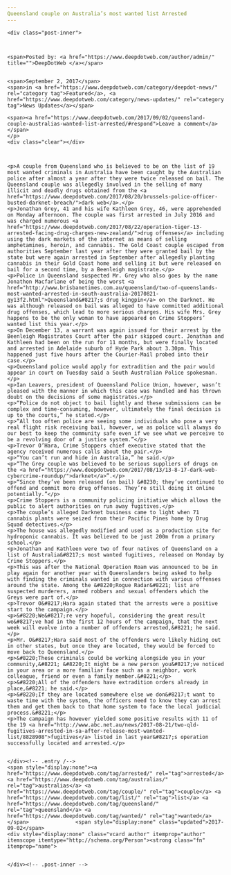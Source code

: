```yaml
---
Queensland couple on Australia’s most wanted list Arrested
---
```

<article class="post-listing post-22313 post type-post status-publish format-standard has-post-thumbnail hentry 
 tag-australias tag-couple tag-list tag-queensland tag-wanted">
    
    <div class="post-inner">
    
    
        
    <span>Posted by: <a href="https://www.deepdotweb.com/author/admin/" title="">DeepDotWeb </a></span>
    
    
    <span>September 2, 2017</span>
    <span>in <a href="https://www.deepdotweb.com/category/deepdot-news/" rel="category tag">Featured</a>, <a href="https://www.deepdotweb.com/category/news-updates/" rel="category tag">News Updates</a></span>
    
    <span><a href="https://www.deepdotweb.com/2017/09/02/queensland-couple-australias-wanted-list-arrested/#respond">Leave a comment</a></span>
    </p>
    <div class="clear"></div>
    
    
    
    <p>A couple from Queensland who is believed to be on the list of 19 most wanted criminals in Australia have been caught by the Australian police after almost a year after they were twice released on bail. The Queensland couple was allegedly involved in the selling of many illicit and deadly drugs obtained from the <a href="https://www.deepdotweb.com/2017/08/20/brussels-police-officer-busted-darknet-breach/">dark web</a>.</p>
    <p>Jonathan Grey, 41 and his wife Kathleen Grey, 46, were apprehended on Monday afternoon. The couple was first arrested in July 2016 and was charged numerous <a href="https://www.deepdotweb.com/2017/08/22/operation-tiger-13-arrested-facing-drug-charges-new-zealand/">drug offenses</a> including using the dark markets of the internet as means of selling amphetamines, heroin, and cannabis. The Gold Coast couple escaped from authorities September last year after they were granted bail by the state but were again arrested in September after allegedly planting cannabis in their Gold Coast home and selling it but were released on bail for a second time, by a Beenleigh magistrate.</p>
    <p>Police in Queensland suspected Mr. Grey who also goes by the name Jonathon Macfarlane of being the worst <a href="http://www.brisbanetimes.com.au/queensland/two-of-queenslands-most-wanted-arrested-in-south-australia-20170821-gy13f2.html">Queensland&#8217;s drug kingpin</a> on the Darknet. He was although released on bail was alleged to have committed additional drug offenses, which lead to more serious charges. His wife Mrs. Grey happens to be the only woman to have appeared on Crime Stoppers’ wanted list this year.</p>
    <p>On December 13, a warrant was again issued for their arrest by the Beenleigh Magistrates Court after the pair skipped court. Jonathan and Kathleen had been on the run for 11 months, but were finally located and arrested in Adelaide suburb of Hyde Park about 3.30pm. This happened just five hours after the Courier-Mail probed into their case.</p>
    <p>Queensland police would apply for extradition and the pair would appear in court on Tuesday said a South Australian Police spokesman.</p>
    <p>Ian Leavers, president of Queensland Police Union, however, wasn’t pleased with the manner in which this case was handled and has thrown doubt on the decisions of some magistrates.</p>
    <p>“Police do not object to bail lightly and these submissions can be complex and time-consuming, however, ultimately the final decision is up to the courts,” he stated.</p>
    <p>“All too often police are seeing some individuals who pose a very real flight risk receiving bail, however, we as police will always do our best to keep the community safe even if we see what we perceive to be a revolving door of a justice system.”</p>
    <p>Trevor O’Hara, Crime Stoppers chief executive stated that the agency received numerous calls about the pair.</p>
    <p>“You can’t run and hide in Australia,” he said.</p>
    <p>“The Grey couple was believed to be serious suppliers of drugs on the <a href="https://www.deepdotweb.com/2017/08/13/13-8-17-dark-web-cybercrime-roundup/">darknet</a>”.</p>
    <p>“Since they’ve been released (on bail) &#8230; they’ve continued to offend and commit more drug offenses. They’re still doing it online potentially.”</p>
    <p>Crime Stoppers is a community policing initiative which allows the public to alert authorities on run away fugitives.</p>
    <p>The couple’s alleged Darknet business came to light when 71 cannabis plants were seized from their Pacific Pines home by Drug Squad detectives.</p>
    <p>The house was allegedly modified and used as a production site for hydroponic cannabis. It was believed to be just 200m from a primary school.</p>
    <p>Jonathan and Kathleen were two of four natives of Queensland on a list of Australia&#8217;s most wanted fugitives, released on Monday by Crime Stoppers.</p>
    <p>This was after the National Operation Roam was announced to be in play again for another year with Queenslanders being asked to help with finding the criminals wanted in connection with various offenses around the state. Among the &#8220;Rogue Radar&#8221; list are suspected murderers, armed robbers and sexual offenders which the Greys were part of.</p>
    <p>Trevor O&#8217;Hara again stated that the arrests were a positive start to the campaign.</p>
    <p>&#8220;We&#8217;re very hopeful, considering the great result we&#8217;ve had in the first 12 hours of the campaign, that the next week will evolve into a number of offenders arrested,&#8221; he said.</p>
    <p>Mr. O&#8217;Hara said most of the offenders were likely hiding out in other states, but once they are located, they would be forced to move back to Queensland.</p>
    <p>&#8220;These criminals could be working alongside you in your community,&#8221; &#8220;It might be a new person you&#8217;ve noticed in your area or a more familiar face such as a neighbor, work colleague, friend or even a family member.&#8221;</p>
    <p>&#8220;All of the offenders have extradition orders already in place,&#8221; he said.</p>
    <p>&#8220;If they are located somewhere else we don&#8217;t want to waste time with the system, the officers need to know they can arrest them and get them back to that home system to face the local judicial process.&#8221;</p>
    <p>The campaign has however yielded some positive results with 11 of the 19 <a href="http://www.abc.net.au/news/2017-08-21/two-qld-fugitives-arrested-in-sa-after-release-most-wanted-list/8828908">fugitives</a> listed in last year&#8217;s operation successfully located and arrested.</p>
    
    
    </div><!-- .entry /-->
    <span style="display:none"><a href="https://www.deepdotweb.com/tag/arrested/" rel="tag">arrested</a> <a href="https://www.deepdotweb.com/tag/australias/" rel="tag">australias</a> <a href="https://www.deepdotweb.com/tag/couple/" rel="tag">couple</a> <a href="https://www.deepdotweb.com/tag/list/" rel="tag">list</a> <a href="https://www.deepdotweb.com/tag/queensland/" rel="tag">queensland</a> <a href="https://www.deepdotweb.com/tag/wanted/" rel="tag">wanted</a></span>				<span style="display:none" class="updated">2017-09-02</span>
    <div style="display:none" class="vcard author" itemprop="author" itemscope itemtype="http://schema.org/Person"><strong class="fn" itemprop="name">
    
    
    </div><!-- .post-inner -->
</article><!-- .post-listing -->


